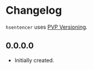 # Changelog

`hsentencer` uses [PVP Versioning][1].

## 0.0.0.0

* Initially created.

[1]: https://pvp.haskell.org
